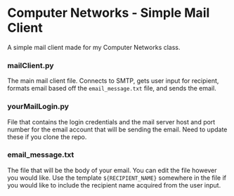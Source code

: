 # Computer Networks - Simple Mail Client

A simple mail client made for my Computer Networks class.

### mailClient.py
The main mail client file. Connects to SMTP, gets user input for recipient, formats email based off the `email_message.txt` file, and sends the email.

### yourMailLogin.py
File that contains the login credentials and the mail server host and port number for the email account that will be sending the email. Need to update these if you clone the repo.

### email_message.txt
The file that will be the body of your email. You can edit the file however you would like. Use the template `${RECIPIENT_NAME}` somewhere in the file if you would like to include the recipient name acquired from the user input.
